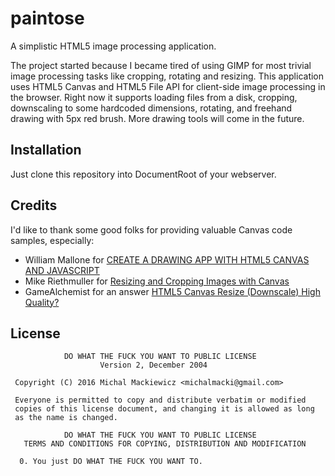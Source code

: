 # paintose
A simplistic HTML5 image processing application.

The project started because I became tired of using GIMP for most trivial image processing tasks like cropping, rotating and resizing.
This application uses HTML5 Canvas and HTML5 File API for client-side image processing in the browser. Right now it supports loading files from a disk, cropping, downscaling to some hardcoded dimensions, rotating, and freehand drawing with 5px red brush.
More drawing tools will come in the future.

## Installation

Just clone this repository into DocumentRoot of your webserver.

## Credits

I'd like to thank some good folks for providing valuable Canvas code samples, especially:

* William Mallone for [CREATE A DRAWING APP WITH HTML5 CANVAS AND JAVASCRIPT](http://www.williammalone.com/articles/create-html5-canvas-javascript-drawing-app/)
* Mike Riethmuller for [Resizing and Cropping Images with Canvas](http://tympanus.net/codrops/2014/10/30/resizing-cropping-images-canvas/)
* GameAlchemist for an answer [HTML5 Canvas Resize (Downscale) High Quality?](http://stackoverflow.com/a/19144434)

## License

```
            DO WHAT THE FUCK YOU WANT TO PUBLIC LICENSE
                    Version 2, December 2004

 Copyright (C) 2016 Michal Mackiewicz <michalmacki@gmail.com>

 Everyone is permitted to copy and distribute verbatim or modified
 copies of this license document, and changing it is allowed as long
 as the name is changed.

            DO WHAT THE FUCK YOU WANT TO PUBLIC LICENSE
   TERMS AND CONDITIONS FOR COPYING, DISTRIBUTION AND MODIFICATION

  0. You just DO WHAT THE FUCK YOU WANT TO.
```
